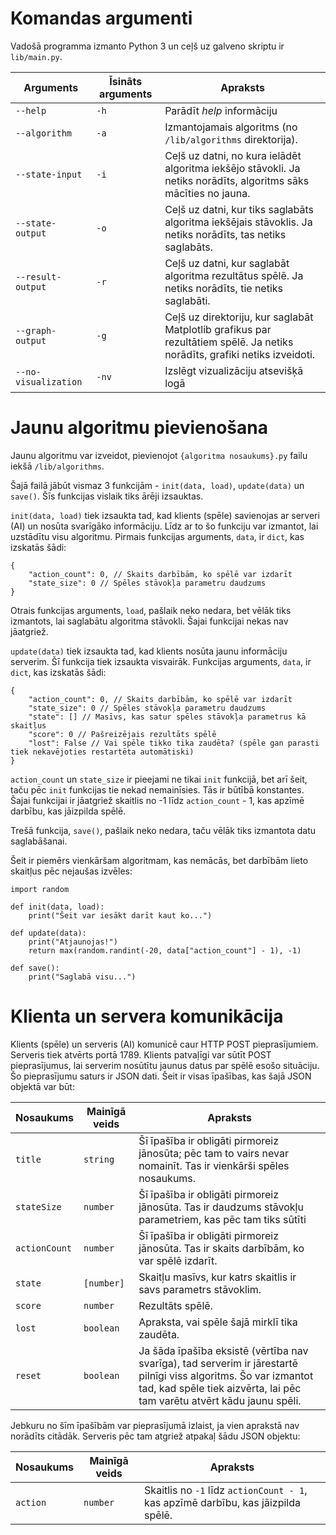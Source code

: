 # Komandas argumenti

Vadošā programma izmanto Python 3 un ceļš uz galveno skriptu ir ```lib/main.py```.

| Arguments | Īsināts arguments | Apraksts |
|---|---|---|
| ```--help``` | ```-h``` | Parādīt *help* informāciju |
| ```--algorithm``` | ```-a``` | Izmantojamais algoritms (no ```/lib/algorithms``` direktorija). |
| ```--state-input``` | ```-i``` | Ceļš uz datni, no kura ielādēt algoritma iekšējo stāvokli. Ja netiks norādīts, algoritms sāks mācīties no jauna. |
| ```--state-output``` | ```-o``` | Ceļš uz datni, kur tiks saglabāts algoritma iekšējais stāvoklis. Ja netiks norādīts, tas netiks saglabāts. |
| ```--result-output``` | ```-r``` | Ceļš uz datni, kur saglabāt algoritma rezultātus spēlē. Ja netiks norādīts, tie netiks saglabāti. |
| ```--graph-output``` | ```-g``` | Ceļš uz direktoriju, kur saglabāt Matplotlib grafikus par rezultātiem spēlē. Ja netiks norādīts, grafiki netiks izveidoti. |
| ```--no-visualization``` | ```-nv``` | Izslēgt vizualizāciju atsevišķā logā |

# Jaunu algoritmu pievienošana

Jaunu algoritmu var izveidot, pievienojot ```{algoritma nosaukums}.py``` failu iekšā ```/lib/algorithms```.

Šajā failā jābūt vismaz 3 funkcijām - ```init(data, load)```, ```update(data)``` un ```save()```. Šīs funkcijas vislaik tiks ārēji izsauktas.

```init(data, load)``` tiek izsaukta tad, kad klients (spēle) savienojas ar serveri (AI) un nosūta svarīgāko informāciju. Līdz ar to šo funkciju var izmantot, lai uzstādītu visu algoritmu. Pirmais funkcijas arguments, ```data```, ir ```dict```, kas izskatās šādi:

```
{
    "action_count": 0, // Skaits darbībām, ko spēlē var izdarīt
    "state_size": 0 // Spēles stāvokļa parametru daudzums
}
```

Otrais funkcijas arguments, ```load```, pašlaik neko nedara, bet vēlāk tiks izmantots, lai saglabātu algoritma stāvokli. Šajai funkcijai nekas nav jāatgriež.

```update(data)``` tiek izsaukta tad, kad klients nosūta jaunu informāciju serverim. Šī funkcija tiek izsaukta visvairāk. Funkcijas arguments, ```data```, ir ```dict```, kas izskatās šādi:

```
{
    "action_count": 0, // Skaits darbībām, ko spēlē var izdarīt
    "state_size": 0 // Spēles stāvokļa parametru daudzums
    "state": [] // Masīvs, kas satur spēles stāvokļa parametrus kā skaitļus
    "score": 0 // Pašreizējais rezultāts spēlē
    "lost": False // Vai spēle tikko tika zaudēta? (spēle gan parasti tiek nekavējoties restartēta automātiski)
}
```

```action_count``` un ```state_size``` ir pieejami ne tikai ```init``` funkcijā, bet arī šeit, taču pēc ```init``` funkcijas tie nekad nemainīsies. Tās ir būtībā konstantes. Šajai funkcijai ir jāatgriež skaitlis no -1 līdz ```action_count``` - 1, kas apzīmē darbību, kas jāizpilda spēlē.

Trešā funkcija, ```save()```, pašlaik neko nedara, taču vēlāk tiks izmantota datu saglabāšanai.

Šeit ir piemērs vienkāršam algoritmam, kas nemācās, bet darbībām lieto skaitļus pēc nejaušas izvēles:

```
import random

def init(data, load):
	print("Šeit var iesākt darīt kaut ko...")

def update(data):
	print("Atjaunojas!")
	return max(random.randint(-20, data["action_count"] - 1), -1)

def save():
	print("Saglabā visu...")
```

# Klienta un servera komunikācija

Klients (spēle) un serveris (AI) komunicē caur HTTP POST pieprasījumiem. Serveris tiek atvērts portā 1789. Klients patvaļīgi var sūtīt POST pieprasījumus, lai serverim nosūtītu jaunus datus par spēlē esošo situāciju. Šo pieprasījumu saturs ir JSON dati. Šeit ir visas īpašības, kas šajā JSON objektā var būt:

| Nosaukums | Mainīgā veids | Apraksts |
|---|---|---|
| ```title``` | ```string``` | Šī īpašība ir obligāti pirmoreiz jānosūta; pēc tam to vairs nevar nomainīt. Tas ir vienkārši spēles nosaukums. |
| ```stateSize``` | ```number``` | Šī īpašība ir obligāti pirmoreiz jānosūta. Tas ir daudzums stāvokļu parametriem, kas pēc tam tiks sūtīti |
| ```actionCount``` | ```number``` | Šī īpašība ir obligāti pirmoreiz jānosūta. Tas ir skaits darbībām, ko var spēlē izdarīt. |
| ```state``` | ```[number]``` | Skaitļu masīvs, kur katrs skaitlis ir savs parametrs stāvoklim. |
| ```score``` | ```number``` | Rezultāts spēlē. |
| ```lost``` | ```boolean``` | Apraksta, vai spēle šajā mirklī tika zaudēta. |
| ```reset``` | ```boolean``` | Ja šāda īpašība eksistē (vērtība nav svarīga), tad serverim ir jārestartē pilnīgi viss algoritms. Šo var izmantot tad, kad spēle tiek aizvērta, lai pēc tam varētu atvērt kādu jaunu spēli. |

Jebkuru no šīm īpašībām var pieprasījumā izlaist, ja vien aprakstā nav norādīts citādāk. Serveris pēc tam atgriež atpakaļ šādu JSON objektu:

| Nosaukums | Mainīgā veids | Apraksts |
|---|---|---|
| ```action``` | ```number``` | Skaitlis no ```-1``` līdz ```actionCount - 1```, kas apzīmē darbību, kas jāizpilda spēlē. |